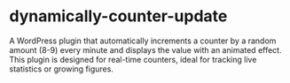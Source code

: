 # dynamically-counter-update
A WordPress plugin that automatically increments a counter by a random amount (8-9) every minute and displays the value with an animated effect. This plugin is designed for real-time counters, ideal for tracking live statistics or growing figures.
